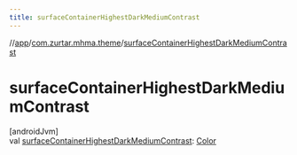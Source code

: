 ```yaml
---
title: surfaceContainerHighestDarkMediumContrast
---
```

//[app](../../index.html)/[com.zurtar.mhma.theme](index.html)/[surfaceContainerHighestDarkMediumContrast](surface-container-highest-dark-medium-contrast.html)



# surfaceContainerHighestDarkMediumContrast



[androidJvm]\
val [surfaceContainerHighestDarkMediumContrast](surface-container-highest-dark-medium-contrast.html): [Color](https://developer.android.com/reference/kotlin/androidx/compose/ui/graphics/Color.html)



